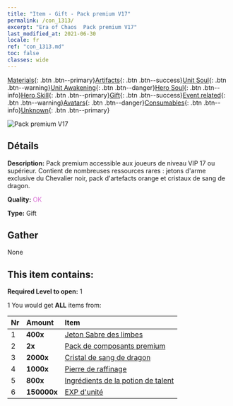 ```yaml
---
title: "Item - Gift - Pack premium V17"
permalink: /con_1313/
excerpt: "Era of Chaos  Pack premium V17"
last_modified_at: 2021-06-30
locale: fr
ref: "con_1313.md"
toc: false
classes: wide
---
```

 [Materials](/ItemsFR/){: .btn .btn--primary}[Artifacts](/ItemsFR/Artifacts/){: .btn .btn--success}[Unit Soul](/ItemsFR/UnitSoul/){: .btn .btn--warning}[Unit Awakening](/ItemsFR/UnitAwakening/){: .btn .btn--danger}[Hero Soul](/ItemsFR/HeroSoul/){: .btn .btn--info}[Hero Skill](/ItemsFR/HeroSkill/){: .btn .btn--primary}[Gift](/ItemsFR/Gift/){: .btn .btn--success}[Event related](/ItemsFR/Events/){: .btn .btn--warning}[Avatars](/ItemsFR/Avatars/){: .btn .btn--danger}[Consumables](/ItemsFR/Consumables/){: .btn .btn--info}[Unknown](/ItemsFR/Unknown/){: .btn .btn--primary}

 ![Pack premium V17](/images/t/i_905001.png)

## Détails
 **Description:** Pack premium accessible aux joueurs de niveau VIP 17 ou supérieur. Contient de nombreuses ressources rares : jetons d'arme exclusive du Chevalier noir, pack d'artefacts orange et cristaux de sang de dragon.

 **Quality:** <span style="color: #DA70D6">OK</span>

 **Type:** Gift

## Gather

  None

## This item contains:

 **Required Level to open:** 1

 1 You would get **ALL** items  from:

  | Nr | Amount |     Item    |
  |:---|:-------|:------------|
  | 1 |  **400x** | [Jeton Sabre des limbes](/ItemsFR/con_979/) |  | 
  | 2 |  **2x** | [Pack de composants premium](/ItemsFR/con_1363/) |  | 
  | 3 |  **2000x** | [Cristal de sang de dragon](/ItemsFR/con_879/) |  | 
  | 4 |  **1000x** | [Pierre de raffinage](/ItemsFR/con_814/) |  | 
  | 5 |  **800x** | [Ingrédients de la potion de talent](/ItemsFR/con_1120/) |  | 
  | 6 |  **150000x** | [EXP d'unité](/ItemsFR/con_902/) |  | 
